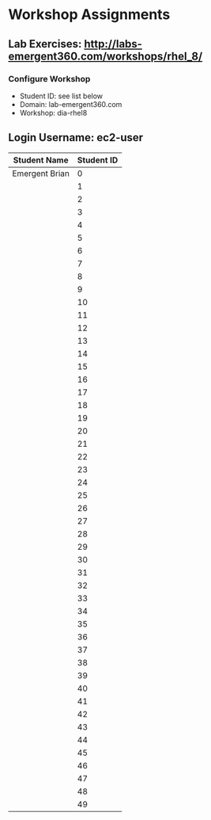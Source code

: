 # Workshop Assignments
## Lab Exercises: http://labs-emergent360.com/workshops/rhel_8/
### Configure Workshop
- Student ID: see list below
- Domain: lab-emergent360.com
- Workshop: dia-rhel8

## Login Username: ec2-user

|Student Name |Student ID
|------------ | ---------------
|Emergent Brian|0
||1
||2
||3
||4
||5
||6
||7
||8
||9
||10
||11
||12
||13
||14
||15
||16
||17
||18
||19
||20
||21
||22
||23
||24
||25
||26
||27
||28
||29
||30
||31
||32
||33
||34
||35
||36
||37
||38
||39
||40
||41
||42
||43
||44
||45
||46
||47
||48
||49

